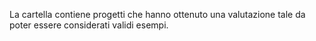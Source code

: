 La cartella contiene progetti che hanno ottenuto una valutazione tale da poter essere considerati validi esempi.
